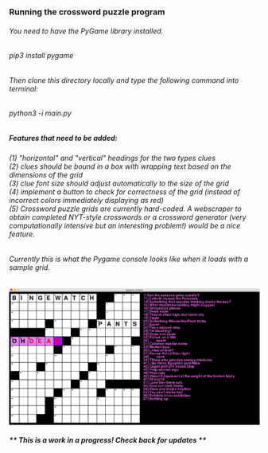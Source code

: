 ### Running the crossword puzzle program
###### You need to have the PyGame library installed.
###### pip3 install pygame

###### Then clone this directory locally and type the following command into terminal:
###### python3 -i main.py

##### Features that need to be added: 
###### (1) "horizontal" and "vertical" headings for the two types clues </br> (2) clues should be bound in a box with wrapping text based on the dimensions of the grid </br> (3) clue font size should adjust automatically to the size of the grid </br> (4) implement a button to check for correctness of the grid (instead of incorrect colors immediately displaying as red) </br> (5) Crossword puzzle grids are currently hard-coded. A webscraper to obtain completed NYT-style crosswords or a crossword generator (very computationally intensive but an interesting problem!) would be a nice feature. 

###### Currently this is what the Pygame console looks like when it loads with a sample grid.
![crossword example image](https://github.com/merillium/crossword_puzzle/blob/master/images/sample_crossword.png)

##### ** This is a work in a progress! Check back for updates **
